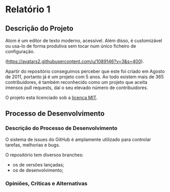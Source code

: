 # Relatório 1

## Descrição do Projeto

Atom é um editor de texto moderno, acessível. Além disso, é customizável ou usa-lo de forma produtiva sem tocar num único ficheiro de configuração.

(https://avatars2.githubusercontent.com/u/1089146?v=3&s=400).

Apartir do repositório conseguimos perceber que este foi criado em Agosto de 2011, portanto já é um projeto com 5 anos. Ao todo existem mais de 365 contribuidores, é também reconhecido como um projeto que aceita imensos pull requests, daí o seu elevado número de contribuidores.

O projeto esta licenciado sob a [licença MIT](https://opensource.org/licenses/MIT).

## Processo de Desenvolvimento


### Descrição do Processo de Desenvolvimento

O sistema de issues do GitHub é amplamente utilizado para controlar tarefas, melhorias e bugs.

O repositório tem diversos branches:
- os de versões lançadas;
- os de desenvolvimento;

### Opiniões, Críticas e Alternativas
